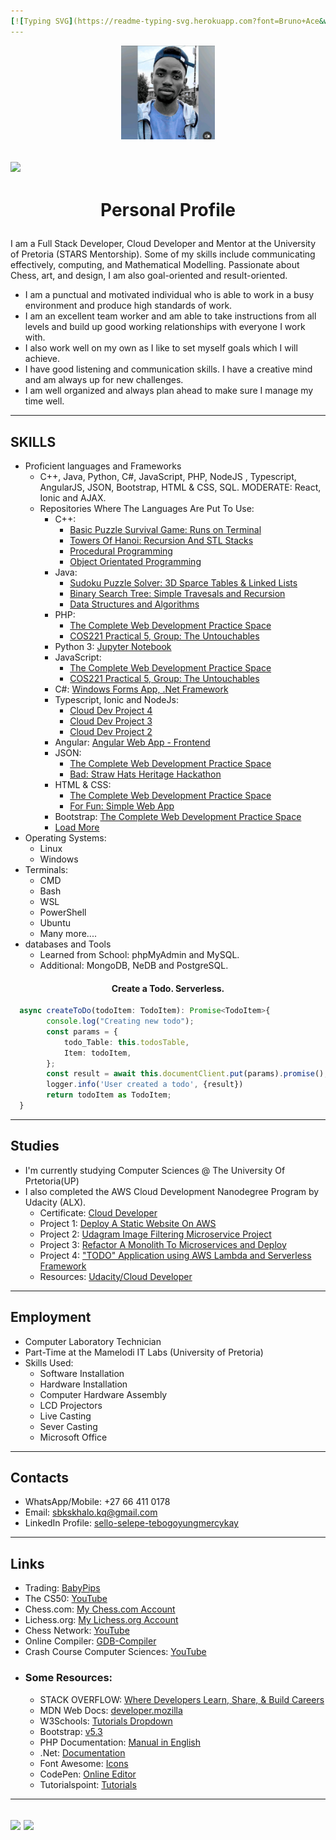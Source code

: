 ```yaml
---
[![Typing SVG](https://readme-typing-svg.herokuapp.com?font=Bruno+Ace&weight=500&size=40&duration=1900&pause=700&color=69F7F5&center=true&vCenter=true&width=863&lines=Hi+there%2C+HERO.;I+Am+A+Developer!;But+You+Can+Just+Call+Me+Tebogo.;Nice+To+Meet+You+(*_*))](https://git.io/typing-svg)
---
```


<p align=center><img src="Image5.jfif" height="auto" width="150"></p>

[![](https://mermaid.ink/img/pako:eNp9kcFqwzAMhl-l6JyUJMvqxoVd1h4KGxS608jFxOpqYlvBUWBZyLvPa9mx0Um_9EmgXxM0pBEkfAXVXVcf-13tVzFOGHryyqanQBdjMU1fjp4D6aFhQ_4xdW6Ntf1CnwdtcAE4uM7S6NDzY-aVPKuGF7a8Gd_2O0jAYXDK6Hjh9AfXwFd0WIOMqVahraH2c-TUwHQefQOSw4AJDJ1WjHujojHuv9gp_0kU5UXZ_q5BTvANMs_WuSi2lSg3Iq-KMoER5FasM1HllXgunkqxycScwM9tPk8AtWEK73f3b0-YfwFeZ4Dg?type=png)](https://mermaid.live/edit#pako:eNp9kcFqwzAMhl-l6JyUJMvqxoVd1h4KGxS608jFxOpqYlvBUWBZyLvPa9mx0Um_9EmgXxM0pBEkfAXVXVcf-13tVzFOGHryyqanQBdjMU1fjp4D6aFhQ_4xdW6Ntf1CnwdtcAE4uM7S6NDzY-aVPKuGF7a8Gd_2O0jAYXDK6Hjh9AfXwFd0WIOMqVahraH2c-TUwHQefQOSw4AJDJ1WjHujojHuv9gp_0kU5UXZ_q5BTvANMs_WuSi2lSg3Iq-KMoER5FasM1HllXgunkqxycScwM9tPk8AtWEK73f3b0-YfwFeZ4Dg)
---

# <p align=center>Personal Profile</p>

I am a Full Stack Developer, Cloud Developer and Mentor at the University of Pretoria (STARS Mentorship). Some of my skills include communicating effectively, computing, and Mathematical Modelling. Passionate about Chess, art, and design, I am also goal-oriented and result-oriented. 

- I am a punctual and motivated individual who is able to work in a busy environment and produce high standards of work.
- I am an excellent team worker and am able to take instructions from all levels and build up good working relationships with everyone I work with.
- I also work well on my own as I like to set myself goals which I will achieve. 
- I have good listening and communication skills. I have a creative mind and am always up for new challenges.
- I am well organized and always plan ahead to make sure I manage my time well.
---
## SKILLS
- Proficient languages and Frameworks
  - C++, Java, Python, C#, JavaScript, PHP, NodeJS , Typescript, AngularJS, JSON, Bootstrap, HTML & CSS, SQL. MODERATE: React, Ionic and AJAX.
  - Repositories Where The Languages Are Put To Use:
    - C++:
      - [Basic Puzzle Survival Game: Runs on Terminal](https://github.com/TebogoYungMercykay/Basic_Puzzle_Survival_Game_In_CPP.git)
      - [Towers Of Hanoi: Recursion And STL Stacks](https://github.com/TebogoYungMercykay/Towers_Of_Hanoi----Recursion_And_STL_Stacks.git)
      - [Procedural Programming](https://github.com/TebogoYungMercykay/CPP---Procedural-Programming.git)
      - [Object Orientated Programming](https://github.com/TebogoYungMercykay/CPP---Object-Orientated-Programming.git)
    - Java:
      - [Sudoku Puzzle Solver: 3D Sparce Tables & Linked Lists](https://github.com/TebogoYungMercykay/Sudoku-Puzzle-In-Java__Sparce-Tables.git)
      - [Binary Search Tree: Simple Travesals and Recursion](https://github.com/TebogoYungMercykay/Binary-Search-Tree--Simple-Travesals--and-Recursion.git)
      - [Data Structures and Algorithms](https://github.com/TebogoYungMercykay/Java---Data_Structures_And_Algorithms-.git)
    - PHP:
      - [The Complete Web Development Practice Space](https://github.com/TebogoYungMercykay/The-Complete-Web-Development-Practice-Space.git)
      - [COS221 Practical 5, Group: The Untouchables](https://github.com/TebogoYungMercykay/FullStack---COS221_Practical_5_Group_The_Untouchables.git)
    - Python 3: [Jupyter Notebook](https://github.com/TebogoYungMercykay/Python3---Jupyter_Notebook.git)
    - JavaScript:
      - [The Complete Web Development Practice Space](https://github.com/TebogoYungMercykay/The-Complete-Web-Development-Practice-Space.git)
      - [COS221 Practical 5, Group: The Untouchables](https://github.com/TebogoYungMercykay/FullStack---COS221_Practical_5_Group_The_Untouchables.git)
    - C#: [Windows Forms App, .Net Framework](https://github.com/TebogoYungMercykay/CSharp---Windows_Forms_App.git)
    - Typescript, Ionic and NodeJs:
      - [Cloud Dev Project 4](https://github.com/TebogoYungMercykay/Project-4---Building-Serverless-Project-in-Aws.git)
      - [Cloud Dev Project 3](https://github.com/TebogoYungMercykay/Project-3---Refactor-Monolith-to-Microservices-and-Deploy.git)
      - [Cloud Dev Project 2](https://github.com/TebogoYungMercykay/Project-2---Image-Filter-Microservice.git)
    - Angular: [Angular Web App - Frontend](https://github.com/TebogoYungMercykay/FrontEnd---Angular-Web-App-Monkey-And-River_Hackathon.git)
    - JSON:
      - [The Complete Web Development Practice Space](https://github.com/TebogoYungMercykay/The-Complete-Web-Development-Practice-Space.git)
      - [Bad: Straw Hats Heritage Hackathon](https://github.com/TebogoYungMercykay/The_Straw_Hat_Heritage_Hackathon.git)
    - HTML & CSS:
      - [The Complete Web Development Practice Space](https://github.com/TebogoYungMercykay/The-Complete-Web-Development-Practice-Space.git)
      - [For Fun: Simple Web App](https://github.com/TebogoYungMercykay/Simple_Web_App.git)
    - Bootstrap: [The Complete Web Development Practice Space](https://github.com/TebogoYungMercykay/The-Complete-Web-Development-Practice-Space.git)
    - [Load More](https://github.com/TebogoYungMercykay?tab=repositories)
- Operating Systems:
  - Linux
  - Windows 
- Terminals:
  - CMD
  - Bash
  - WSL
  - PowerShell
  - Ubuntu
  - Many more.... 
- databases and Tools
  - Learned from School: phpMyAdmin and MySQL.
  - Additional: MongoDB, NeDB and PostgreSQL.
#### <p align=center>Create a Todo. Serverless.</p>
```Typescript
  async createToDo(todoItem: TodoItem): Promise<TodoItem>{
        console.log("Creating new todo");
        const params = { 
            todo_Table: this.todosTable, 
            Item: todoItem,
        };
        const result = await this.documentClient.put(params).promise();
        logger.info('User created a todo', {result})
        return todoItem as TodoItem;
  }
```
---
  ## Studies
- I'm currently studying Computer Sciences @ The University Of Prtetoria(UP)
- I also completed the AWS Cloud Development Nanodegree Program by Udacity (ALX).
  - Certificate: [Cloud Developer](https://graduation.udacity.com/confirm/42RW4A3C)
  - Project 1: [Deploy A Static Website On AWS](https://github.com/TebogoYungMercykay/Project-1---ALX-T-Cloud-Developer---Deploy-Static-Website-on-AWS.git)
  - Project 2: [Udagram Image Filtering Microservice Project](https://github.com/TebogoYungMercykay/Project-2---Image-Filter-Microservice.git)
  - Project 3: [Refactor A Monolith To Microservices and Deploy](https://github.com/TebogoYungMercykay/Project-3---Refactor-Monolith-to-Microservices-and-Deploy.git)
  - Project 4: ["TODO" Application using AWS Lambda and Serverless Framework](https://github.com/TebogoYungMercykay/Project-4---Building-Serverless-Project-in-Aws.git) 
  - Resources: [Udacity/Cloud Developer](https://github.com/udacity/cloud-developer.git)

---
## Employment
- Computer Laboratory Technician
- Part-Time at the Mamelodi IT Labs (University of Pretoria)
- Skills Used:
  - Software Installation
  - Hardware Installation
  - Computer Hardware Assembly
  - LCD Projectors
  - Live Casting
  - Sever Casting
  - Microsoft Office
---
## Contacts
- WhatsApp/Mobile: +27 66 411 0178
- Email: sbkskhalo.kq@gmail.com
- LinkedIn Profile: [sello-selepe-tebogoyungmercykay](https://www.linkedin.com/in/sello-selepe-tebogoyungmercykay/)
---
## Links
- Trading: [BabyPips](https://www.babypips.com/learn)
- The CS50: [YouTube](https://www.youtube.com/@cs50)
- Chess.com: [My Chess.com Account](https://www.chess.com/member/yungmercykay)
- Lichess.org: [My Lichess.org Account](https://lichess.org/@/UberKidmodeEats)
- Chess Network: [YouTube](https://youtube.com/playlist?list=PLQsLDm9Rq9bHKEBnElquF8GuWkI1EJ8Zp)
- Online Compiler: [GDB-Compiler](https://www.onlinegdb.com/online_java_compiler)
- Crash Course Computer Sciences: [YouTube](https://youtu.be/tpIctyqH29Q)
- ### Some Resources:
  - STACK OVERFLOW: [Where Developers Learn, Share, & Build Careers](https://stackoverflow.com/)
  - MDN Web Docs: [developer.mozilla](https://developer.mozilla.org/en-US/docs/Web)
  - W3Schools: [Tutorials Dropdown](https://www.w3schools.com/)
  - Bootstrap: [v5.3](https://getbootstrap.com/)
  - PHP Documentation: [Manual in English](https://www.php.net/manual/en/)
  - .Net: [Documentation](https://learn.microsoft.com/en-us/dotnet/)
  - Font Awesome: [Icons](https://fontawesome.com/v4/icons/)
  - CodePen: [Online Editor](https://codepen.io/)
  - Tutorialspoint: [Tutorials](https://www.tutorialspoint.com/)
---
<a><img src="https://github-readme-stats.vercel.app/api?username=tebogoyungmercykay&show_icons=true&layout=compact&langs_count=12&theme=transparent&hide_border=true"></a>
<a><img src="https://github-readme-stats.vercel.app/api/top-langs/?username=tebogoyungmercykay&layout=compact&langs_count=12&theme=transparent&hide_border=true"></a>
---
